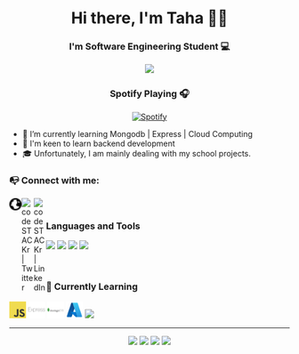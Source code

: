 <h1 align="center"> Hi there, I'm Taha 🙋‍♂️ </h1>
<h3 align="center">I'm Software Engineering Student 💻 </h3>
<p align="center"> 
<img height="120" src="https://media.giphy.com/media/13HgwGsXF0aiGY/giphy.gif" />
</p>

<div align="center">

### Spotify Playing 🎧
[![Spotify](https://spotify-now-playing-pi.vercel.app/api/spotify)](https://open.spotify.com/user/gvx64fr6974sfs265si051cod)

</div>

- 🌱   I’m currently learning Mongodb | Express | Cloud Computing
- 📌   I'm keen to learn backend development
- 🎓   Unfortunately, I am mainly dealing with my school projects.

### 📭 Connect with me:

[<img align="left" alt="codeSTACKr.com" width="22px" src="https://raw.githubusercontent.com/iconic/open-iconic/master/svg/globe.svg" />][website]
[<img align="left" alt="codeSTACKr | Twitter" width="22px" src="https://cdn.jsdelivr.net/npm/simple-icons@v3/icons/twitter.svg" />][twitter]
[<img align="left" alt="codeSTACKr | LinkedIn" width="22px" src="https://cdn.jsdelivr.net/npm/simple-icons@v3/icons/linkedin.svg" />][linkedin]

</br>

### Languages and Tools

<code><img height="30" src="https://raw.githubusercontent.com/dhanishgajjar/vscode-icons/master/png/default_dark.png"></code>
<code><img height="30" src="https://encrypted-tbn0.gstatic.com/images?q=tbn:ANd9GcQyYNIJKFXLLXbh4Xso2k3FZR2rPmgT6DctcWDenH2bokZphqDW51d4x9ziJvTfVN--G6s&usqp=CAU"></code>
<code><img height="30" src="https://icon-library.com/images/icon-java/icon-java-6.jpg"></code>
<code><img height="30" src="https://encrypted-tbn0.gstatic.com/images?q=tbn:ANd9GcTl8IoRZqctMQKcm2BsdU-adBzCjYF3iqXT-uRTvOMFCkrdU9gpipa99RZZizUMjHRvj8g&usqp=CAU"></code>

</br>


### 🔰 Currently Learning

<code><img height="30" src="https://raw.githubusercontent.com/github/explore/80688e429a7d4ef2fca1e82350fe8e3517d3494d/topics/javascript/javascript.png"></code>
<code><img height="30" src="https://raw.githubusercontent.com/github/explore/80688e429a7d4ef2fca1e82350fe8e3517d3494d/topics/express/express.png"></code>
<code><img height="30" src="https://raw.githubusercontent.com/github/explore/80688e429a7d4ef2fca1e82350fe8e3517d3494d/topics/mongodb/mongodb.png"></code>
<code><img height="30" src="https://raw.githubusercontent.com/github/explore/80688e429a7d4ef2fca1e82350fe8e3517d3494d/topics/azure/azure.png"></code>
<code><img height="30" src="https://encrypted-tbn0.gstatic.com/images?q=tbn:ANd9GcR7zAsHnpO9BjDn-SCylPXJ9_WGZ2Ha4ZoyJGvk582_092uPoBCBWJMABBDyVnkAJJ5G8k&usqp=CAU"></code>

---
<p align="center">
<a href="https://twitter.com/tburak122" target="blank"><img src="https://img.shields.io/badge/twitter-%231DA1F2.svg?&style=for-the-badge&logo=twitter&logoColor=white" height=25 /></a> 
<a href="https://www.linkedin.com/in/taha-burak-%C3%B6zdemir/" target="blank"><img src="https://img.shields.io/badge/linkedin-%230077B5.svg?&style=for-the-badge&logo=linkedin&logoColor=white" height=25 /></a> 
<a target="_blank" href="mailto:tahaburakzdemir1@gmail.com"><img src="https://img.shields.io/badge/-Gmail-D14836?style=for-the-badge&logo=Gmail&logoColor=white" height=25/></a>
<a href="https://www.tahaburakozdemir.com/" target="blank"><img src="https://img.shields.io/badge/-Website-47CCCC?style=flat&logo=Google-Chrome&logoColor=white&link=https://tahaburakozdemir.com/" height=25 /></a>
</p>

[website]: https://www.tahaburakzdemir.com/
[twitter]: https://twitter.com/tburak122
[linkedin]: https://www.linkedin.com/in/taha-burak-%C3%B6zdemir/
